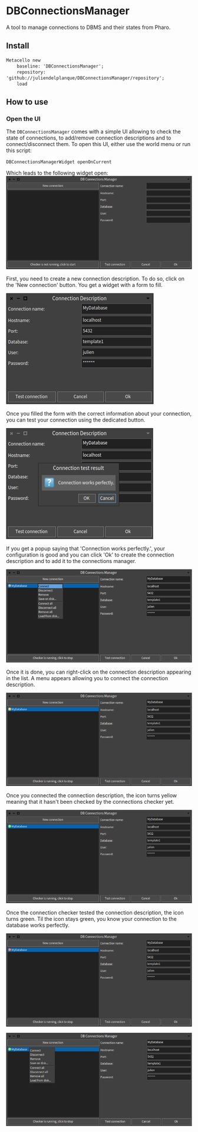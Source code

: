 # DBConnectionsManager
A tool to manage connections to DBMS and their states from Pharo.

## Install
```
Metacello new
    baseline: 'DBConnectionsManager';
    repository: 'github://juliendelplanque/DBConnectionsManager/repository';
    load
```

## How to use

### Open the UI
The `DBConnectionsManager` comes with a simple UI allowing to check the state
of connections, to add/remove connection descriptions and to connect/disconnect
them. To open this UI, either use the world menu or run this script:
```
DBConnectionsManagerWidget openOnCurrent
```

Which leads to the following widget open:
![Connections manager empty](https://raw.githubusercontent.com/juliendelplanque/DBConnectionsManager/master/screenshots/DBConnectionsManager.png)

First, you need to create a new connection description. To do so, click on the
'New connection' button. You get a widget with a form to fill.

![Connections manager new connection](https://raw.githubusercontent.com/juliendelplanque/DBConnectionsManager/master/screenshots/ConnectionDescription.png)

Once you filled the form with the correct information about your connection,
you can test your connection using the dedicated button.

![Connection test](https://raw.githubusercontent.com/juliendelplanque/DBConnectionsManager/master/screenshots/ConnectionDescription2.png)

If you get a popup saying that 'Connection works perfectly.', your configuration is
good and you can click 'Ok' to create the connection description and to add it to
the connections manager.

![Connection connect](https://raw.githubusercontent.com/juliendelplanque/DBConnectionsManager/master/screenshots/DBConnectionsManager1.png)

Once it is done, you can right-click on the connection description appearing in the
list. A menu appears allowing you to connect the connection description.

![Connection not checked](https://raw.githubusercontent.com/juliendelplanque/DBConnectionsManager/master/screenshots/DBConnectionsManager2.png)

Once you connected the connection description, the icon turns yellow meaning that it
hasn't been checked by the connections checker yet.

![Connection not checked](https://raw.githubusercontent.com/juliendelplanque/DBConnectionsManager/master/screenshots/DBConnectionsManager3.png)

Once the connection checker tested the connection description, the icon turns green.
Til the icon stays green, you know your connection to the database works perfectly.

![Connection not checked](https://raw.githubusercontent.com/juliendelplanque/DBConnectionsManager/master/screenshots/DBConnectionsManager4.png)


![Connection not checked](https://raw.githubusercontent.com/juliendelplanque/DBConnectionsManager/master/screenshots/DBConnectionsManager5.png)

